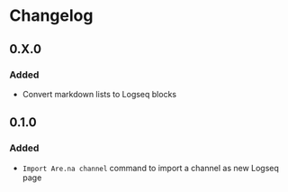 # Changelog

## 0.X.0
### Added
- Convert markdown lists to Logseq blocks

## 0.1.0
### Added
- `Import Are.na channel` command to import a channel as new Logseq page
